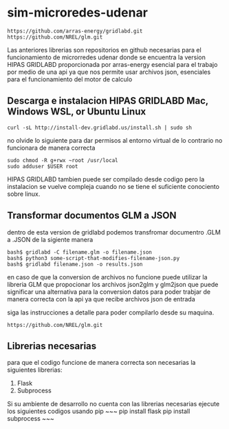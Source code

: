 # sim-microredes-udenar
~~~
https://github.com/arras-energy/gridlabd.git
https://github.com/NREL/glm.git 
~~~

Las anteriores librerias son repositorios en github necesarias para el funcionamiento de microrredes udenar
donde se encuentra la version HIPAS GRIDLABD proporcionada por arras-energy esencial para el trabajo por medio de una api
ya que nos permite usar archivos json, esenciales para el funcionamiento del motor de calculo

## Descarga e instalacion HIPAS GRIDLABD Mac, Windows WSL, or Ubuntu Linux

~~~
curl -sL http://install-dev.gridlabd.us/install.sh | sudo sh
~~~

no olvide lo siguiente para dar permisos al entorno virtual de lo contrario no funcionara de manera correcta

~~~
sudo chmod -R g+rwx ~root /usr/local
sudo adduser $USER root
~~~
HIPAS GRIDLABD tambien puede ser compilado desde codigo pero la instalacion se vuelve compleja cuando no se tiene el suficiente conociento sobre linux.

## Transformar documentos GLM a JSON 
dentro de esta version de gridlabd podemos transfromar documentro .GLM a .JSON de la sigiente manera

~~~
bash$ gridlabd -C filename.glm -o filename.json
bash$ python3 some-script-that-modifies-filename-json.py
bash$ gridlabd filename.json -o results.json
~~~
en caso de que la conversion de archivos no funcione puede utilizar la libreria GLM que
propocionar los archivos json2glm y glm2json que puede significar una alternativa para la conversion datos
para poder trabjar de manera correcta con la api ya que recibe archivos json de entrada

siga las instrucciones a detalle para poder compilarlo desde su maquina.

~~~
https://github.com/NREL/glm.git 
~~~

## Librerias necesarias
para que el codigo funcione de manera correcta son necesarias la siguientes librerias: 
  <ol>
    <li>Flask</li>
    <li>Subprocess</li>
  </ol>
Si su ambiente de desarrollo no cuenta con las librerias necesarias ejecute los siguientes codigos usando pip
~~~
pip install flask
pip install subprocess
~~~

